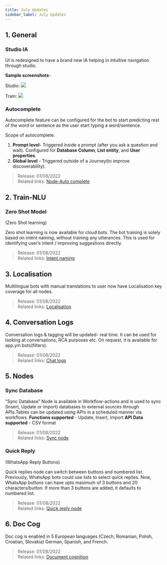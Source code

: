 ```yaml
---
title: July Updates
sidebar_label: July Updates
---
```




## 1. General 

### Studio IA 

UI is redesigned to have a brand new IA helping in intuitive navigation through studio.

**Sample screenshots**- 

Studio: 
![](https://i.imgur.com/02x4CVF.png)

Train: 
![](https://i.imgur.com/hgkY4sq.png)


### Autocomplete  

Autocomplete feature can be configured for the bot to start predicting rest of the word or sentence as the user start typing a word/sentence. 

Scope of autocomplete:

1. **Prompt level**- Triggered inside a prompt (after you ask a question and wait). Configured for **Database Column**, **List entity**, and **User properties**.    
2. **Global level** - Triggered outside of a Journey(to improve discoverability).

> Release: 01/08/2022   
> Related links: [Node-Auto complete](https://docs.yellow.ai/docs/platform_concepts/studio/build/nodes/prompt-nodes/#auto-complete)


## 2. Train-NLU 

### Zero Shot Model  
(Zero Shot learning)

Zero shot learning is now available for cloud bots. 
The bot training is solely based on intent naming, without training any utterances. This is used for identifying user’s intent / improving suggestions directly.


> Release: 01/08/2022   
> Related links: [Intent naming](https://docs.yellow.ai/docs/platform_concepts/studio/train/intents/#4-best-practices) 


## 3. Localisation 

Multilingual bots with manual translations to user
now have Localisation key coverage for all nodes.

> Release: 01/08/2022   
> Related links: [Localisation](https://docs.yellow.ai/docs/platform_concepts/studio/build/localization)

## 4. Conversation Logs 

Conversation logs & tagging will be updated- real time. 
It can be used for looking at conversations, RCA purposes etc. On request, it is available for app.ym bots(filters).

> Release: 01/08/2022   
> Related links: [Chat logs](https://docs.yellow.ai/docs/platform_concepts/studio/analyze/chat-logs)

## 5. Nodes

### Sync Database

“Sync Database” Node is available in Workflow-actions and is used to sync (Insert, Update or import) databases to external sources through APIs.Tables can be updated using APIs in a scheduled manner via workflows. 
**Functions supported** - Update, Insert, Import
**API Data supported** - CSV format

> Release: 01/08/2022   
> Related links: [Sync node](https://docs.yellow.ai/docs/platform_concepts/studio/build/nodes/action-nodes#sync-database)

### Quick Reply 
(WhatsApp Reply Buttons)

Quick replies node can switch between buttons and numbered list.
Previously, WhatsApp bots could use lists to select quick replies. Now, WhatsApp buttons can have upto maximum of 3 buttons and 20 characters/button. If more than 3 buttons are added, it defaults to numbered list.


> Release: 01/08/2022   
> Related links: [Quick reply node](http://localhost:3000/docs/platform_concepts/studio/build/nodes/prompt-nodes#quick-reply-node-for-whatsapp)

## 6. Doc Cog

Doc cog is enabled in 5 European languages (Czech, Romanian, Polish, Croatian, Slovakia) German, Spanish, and French. 

> Release: 01/08/2022   
> Related links: [Document cognition](https://docs.yellow.ai/docs/platform_concepts/studio/train/what-is-document-cognition)

